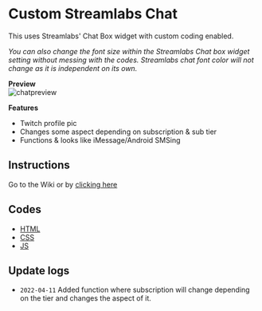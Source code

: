 # Custom Streamlabs Chat
This uses Streamlabs' Chat Box widget with custom coding enabled. <br />

*You can also change the font size within the Streamlabs Chat box widget setting without messing with the codes. Streamlabs chat font color will not change as it is independent on its own.*

**Preview** <br/>
![chatpreview](https://cdn.discordapp.com/attachments/920180817962090516/961130530689155122/preview-chatbubbleSMS.gif)

**Features**
- Twitch profile pic
- Changes some aspect depending on subscription & sub tier
- Functions & looks like iMessage/Android SMSing

## Instructions
Go to the Wiki or by [clicking here](https://github.com/makakiyoAnju/streamlabs-custom-chat/wiki)

## Codes
- [HTML](code/index.html)
- [CSS](code/style.css)
- [JS](code/functions.js)

## Update logs
- `2022-04-11` Added function where subscription will change depending on the tier and changes the aspect of it.
